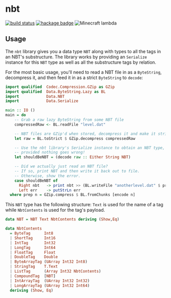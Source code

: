# nbt

[![build status][build]][travis]
[![hackage badge][badge]][hackage]
![Minecraft lambda](https://raw.githubusercontent.com/acfoltzer/nbt/master/img/logo.png)

## Usage

The `nbt` library gives you a data type `NBT` along with types to all the tags in an NBT's substructure. The library works by providing an `Serialize` instance for this `NBT` type as well as all the substructure tags by relation.

For the most basic usage, you'll need to read a NBT file in as a `ByteString`, decompress it, and then feed it in as a strict `ByteString` to `decode`:

```haskell
import qualified  Codec.Compression.GZip as GZip
import qualified  Data.ByteString.Lazy as BL
import            Data.NBT
import            Data.Serialize

main :: IO ()
main = do
    -- Grab a raw lazy ByteString from some NBT file
    compressedRaw <- BL.readFile "level.dat"

    -- NBT files are GZip'd when stored, decompress it and make it strict
    let raw = BL.toStrict $ GZip.decompress compressedRaw

    -- Use the nbt library's Serialize instance to obtain an NBT type,
    -- provided nothing goes wrong!
    let shouldBeNBT = (decode raw :: Either String NBT)

    -- Did we actually just read an NBT file?
    -- If so, print NBT and then write it back out to file.
    -- Otherwise, show the error.
    case shouldBeNBT of
      Right nbt   -> print nbt >> (BL.writeFile "anotherlevel.dat" $ prep nbt)
      Left err    -> putStrLn err
  where prep n = GZip.compress $ BL.fromChunks [encode n]
```

This `NBT` type has the following structure: `Text` is used for the name of a
tag while `NbtContents` is used for the tag's payload.

```haskell
data NBT = NBT Text NbtContents deriving (Show,Eq)

data NbtContents
  = ByteTag      Int8
  | ShortTag     Int16
  | IntTag       Int32
  | LongTag      Int64
  | FloatTag     Float
  | DoubleTag    Double
  | ByteArrayTag (UArray Int32 Int8)
  | StringTag    T.Text
  | ListTag      (Array Int32 NbtContents)
  | CompoundTag  [NBT]
  | IntArrayTag  (UArray Int32 Int32)
  | LongArrayTag (UArray Int32 Int64)
  deriving (Show, Eq)
```

[build]: https://travis-ci.org/acfoltzer/nbt.png?branch=master
[travis]: https://travis-ci.org/acfoltzer/nbt
[badge]: https://img.shields.io/hackage/v/nbt.svg
[hackage]: http://hackage.haskell.org/package/nbt
